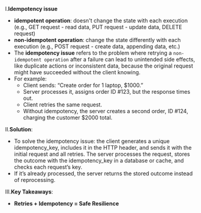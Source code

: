 I.**Idempotency issue**
- **idempotent operation**: doesn't change the state with each execution (e.g., GET request - read data, PUT request - update data, DELETE request)
- **non-idempotent operation**: change the state differently with each execution (e.g., POST request - create data, appending data, etc.)
- The **idempotency issue** refers to the problem where retrying a `non-idempotent operation` after a failure can lead to unintended side effects, like duplicate actions or inconsistent data, because the original request might have succeeded without the client knowing.
- For example:
  - Client sends: “Create order for 1 laptop, $1000.”
  - Server processes it, assigns order ID #123, but the response times out.
  - Client retries the same request.
  - Without idempotency, the server creates a second order, ID #124, charging the customer $2000 total.

II.**Solution**:
- To solve the idempotency issue: the client generates a unique idempotency_key, includes it in the HTTP header, and sends it with the initial request and all retries. The server processes the request, stores the outcome with the idempotency_key in a database or cache, and checks each request’s key.
- If it’s already processed, the server returns the stored outcome instead of reprocessing.

III.**Key Takeaways**:
- **Retries + Idempotency = Safe Resilience**



